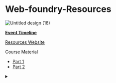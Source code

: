 # Web-foundry-Resources

![Untitled design (18)](https://user-images.githubusercontent.com/57913645/132491302-67857310-a111-448a-ad66-8a6e3d790a57.png)

**[Event Timeline](/timeline.md)**


[Resources Website](https://tinkerhublbsce.github.io/Web-foundry-Resources/)

Course Material

- [Part 1](/part1/README.md)
- [Part 2](/part2/README.md)



<details><summary></summary>Thank You<script async src="https://cdn.splitbee.io/sb.js"></script></details>
